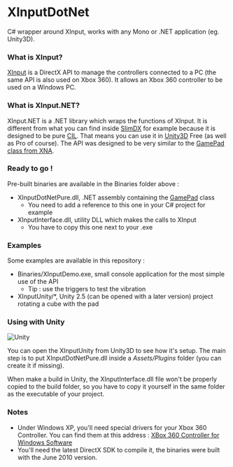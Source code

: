 XInputDotNet
============

C# wrapper around XInput, works with any Mono or .NET application (eg. Unity3D).

### What is XInput?

[XInput](http://msdn.microsoft.com/en-us/library/ee416996%28VS.85%29.aspx) is a DirectX API to manage the controllers connected to a PC (the same API is also used on Xbox 360). It allows an Xbox 360 controller to be used on a Windows PC.

### What is XInput.NET?

XInput.NET is a .NET library which wraps the functions of XInput. It is different from what you can find inside [SlimDX](http://slimdx.org/) for example because it is designed to be pure [CIL](http://en.wikipedia.org/wiki/Common_Intermediate_Language). That means you can use it in [Unity3D](http://unity3d.com/) Free (as well as Pro of course). The API was designed to be very similar to the [GamePad class from XNA](http://msdn.microsoft.com/en-us/library/microsoft.xna.framework.input.gamepad.aspx).

### Ready to go !

Pre-built binaries are available in the Binaries folder above :

* XInputDotNetPure.dll, .NET assembly containing the [GamePad](http://msdn.microsoft.com/en-us/library/microsoft.xna.framework.input.gamepad.aspx) class
    - You need to add a reference to this one in your C# project for example
* XInputInterface.dll, utility DLL which makes the calls to XInput
    - You have to copy this one next to your .exe

### Examples

Some examples are available in this repository :

* Binaries/XInputDemo.exe, small console application for the most simple use of the API
    - Tip : use the triggers to test the vibration
* XInputUnity/*, Unity 2.5 (can be opened with a later version) project rotating a cube with the pad

### Using with Unity

![Unity](https://raw.github.com/speps/XInputDotNet/master/XInputUnity/Screenshot.jpg)

You can open the XInputUnity from Unity3D to see how it's setup. The main step is to put XInputDotNetPure.dll inside a *Assets/Plugins* folder (you can create it if missing).

When make a build in Unity, the XInputInterface.dll file won't be properly copied to the build folder, so you have to copy it yourself in the same folder as the executable of your project.

### Notes

* Under Windows XP, you'll need special drivers for your Xbox 360 Controller. You can find them at this address : [XBox 360 Controller for Windows Software](http://www.microsoft.com/en-us/download/details.aspx?id=34001)
* You'll need the latest DirectX SDK to compile it, the binaries were built with the June 2010 version.